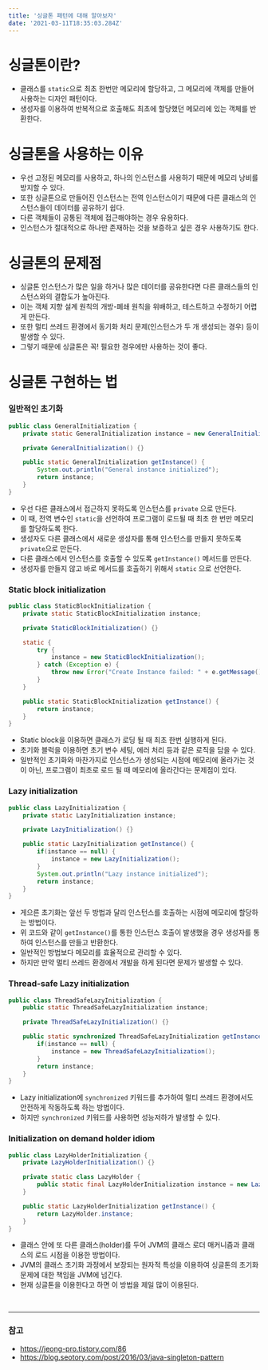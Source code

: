 ```yaml
---
title: '싱글톤 패턴에 대해 알아보자'
date: '2021-03-11T18:35:03.284Z'
---
```


# 싱글톤이란?

- 클래스를 `static`으로 최초 한번만 메모리에 할당하고, 그 메모리에 객체를 만들어 사용하는 디자인 패턴이다.
- 생성자를 이용하여 반복적으로 호출해도 최초에 할당했던 메모리에 있는 객체를 반환한다.

# 싱글톤을 사용하는 이유

- 우선 고정된 메모리를 사용하고, 하나의 인스턴스를 사용하기 때문에 메모리 낭비를 방지할 수 있다.
- 또한 싱글톤으로 만들어진 인스턴스는 전역 인스턴스이기 때문에 다른 클래스의 인스턴스들이 데이터를 공유하기 쉽다.
- 다른 객체들이 공통된 객체에 접근해야하는 경우 유용하다.
- 인스턴스가 절대적으로 하나만 존재하는 것을 보증하고 싶은 경우 사용하기도 한다.

# 싱글톤의 문제점

- 싱글톤 인스턴스가 많은 일을 하거나 많은 데이터를 공유한다면 다른 클래스들의 인스턴스와의 결합도가 높아진다.
- 이는 객체 지향 설계 원칙의 개방-폐쇄 원칙을 위배하고, 테스트하고 수정하기 어렵게 만든다.
- 또한 멀티 쓰레드 환경에서 동기화 처리 문제(인스턴스가 두 개 생성되는 경우) 등이 발생할 수 있다.
- 그렇기 때문에 싱글톤은 꼭! 필요한 경우에만 사용하는 것이 좋다.

# 싱글톤 구현하는 법

### 일반적인 초기화

```java
public class GeneralInitialization {
    private static GeneralInitialization instance = new GeneralInitialization();

    private GeneralInitialization() {}

    public static GeneralInitialization getInstance() {
        System.out.println("General instance initialized");
        return instance;
    }
}
```

- 우선 다른 클래스에서 접근하지 못하도록 인스턴스를 `private` 으로 만든다.
- 이 때, 전역 변수인 `static`을 선언하여 프로그램이 로드될 때 최초 한 번만 메모리를 할당하도록 한다.
- 생성자도 다른 클래스에서 새로운 생성자를 통해 인스턴스를 만들지 못하도록 `private`으로 만든다.
- 다른 클래스에서 인스턴스를 호출할 수 있도록 `getInstance()` 메서드를 만든다.
- 생성자를 만들지 않고 바로 메서드를 호출하기 위해서 `static` 으로 선언한다.

### Static block initialization

```java
public class StaticBlockInitialization {
    private static StaticBlockInitialization instance;

    private StaticBlockInitialization() {}

    static {
        try {
            instance = new StaticBlockInitialization();
        } catch (Exception e) {
            throw new Error("Create Instance failed: " + e.getMessage());
        }
    }

    public static StaticBlockInitialization getInstance() {
        return instance;
    }
}
```

- Static block을 이용하면 클래스가 로딩 될 때 최초 한번 실행하게 된다.
- 초기화 블럭을 이용하면 초기 변수 세팅, 에러 처리 등과 같은 로직을 담을 수 있다.
- 일반적인 초기화와 마찬가지로 인스턴스가 생성되는 시점에 메모리에 올라가는 것이 아닌, 프로그램이 최초로 로드 될 때 메모리에 올라간다는 문제점이 있다.

### Lazy initialization

```java
public class LazyInitialization {
    private static LazyInitialization instance;

    private LazyInitialization() {}

    public static LazyInitialization getInstance() {
        if(instance == null) {
            instance = new LazyInitialization();
        }
        System.out.println("Lazy instance initialized");
        return instance;
    }
}
```

- 게으른 초기화는 앞선 두 방법과 달리 인스턴스를 호출하는 시점에 메모리에 할당하는 방법이다.
- 위 코드와 같이 `getInstance()`를 통한 인스턴스 호출이 발생했을 경우 생성자를 통하여 인스턴스를 만들고 반환한다.
- 일반적인 방법보다 메모리를 효율적으로 관리할 수 있다.
- 하지만 만약 멀티 쓰레드 환경에서 개발을 하게 된다면 문제가 발생할 수 있다.

### Thread-safe Lazy initialization

```java
public class ThreadSafeLazyInitialization {
    public static ThreadSafeLazyInitialization instance;

    private ThreadSafeLazyInitialization() {}

    public static synchronized ThreadSafeLazyInitialization getInstance() {
        if(instance == null) {
            instance = new ThreadSafeLazyInitialization();
        }
        return instance;
    }
}
```

- Lazy initialization에 `synchronized` 키워드를 추가하여 멀티 쓰레드 환경에서도 안전하게 작동하도록 하는 방법이다.
- 하지만 `synchronized` 키워드를 사용하면 성능저하가 발생할 수 있다.

### Initialization on demand holder idiom

```java
public class LazyHolderInitialization {
    private LazyHolderInitialization() {}

    private static class LazyHolder {
        public static final LazyHolderInitialization instance = new LazyHolderInitialization();
    }

    public static LazyHolderInitialization getInstance() {
        return LazyHolder.instance;
    }
}
```

- 클래스 안에 또 다른 클래스(holder)를 두어 JVM의 클래스 로더 매커니즘과 클래스의 로드 시점을 이용한 방법이다.
- JVM의 클래스 초기화 과정에서 보장되는 원자적 특성을 이용하여 싱글톤의 초기화 문제에 대한 책임을 JVM에 넘긴다.
- 현재 싱글톤을 이용한다고 하면 이 방법을 제일 많이 이용된다.

<br/>

---

### 참고

- https://jeong-pro.tistory.com/86
- https://blog.seotory.com/post/2016/03/java-singleton-pattern
